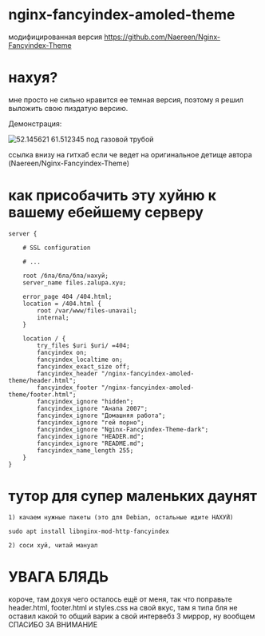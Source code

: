 # nginx-fancyindex-amoled-theme
модифицированная версия https://github.com/Naereen/Nginx-Fancyindex-Theme

# нахуя?
мне просто не сильно нравится ее темная версия, поэтому я решил выложить свою пиздатую версию.

Демонстрация: 

![52.145621 61.512345 под газовой трубой](https://files.underbed.ru/CDN/files_demo.png)

ссылка внизу на гитхаб если че ведет на оригинальное детище автора (Naereen/Nginx-Fancyindex-Theme)

# как присобачить эту хуйню к вашему ебейшему серверу

```
server {

    # SSL configuration

    # ...

    root /бла/бла/бла/нахуй;
    server_name files.zalupa.xyu;

    error_page 404 /404.html;
    location = /404.html {
        root /var/www/files-unavail;
        internal;
    }

    location / {
        try_files $uri $uri/ =404;
        fancyindex on;
        fancyindex_localtime on;
        fancyindex_exact_size off;
        fancyindex_header "/nginx-fancyindex-amoled-theme/header.html";
        fancyindex_footer "/nginx-fancyindex-amoled-theme/footer.html";
        fancyindex_ignore "hidden";
        fancyindex_ignore "Анапа 2007";
        fancyindex_ignore "Домашняя работа";
        fancyindex_ignore "гей порно";
        fancyindex_ignore "Nginx-Fancyindex-Theme-dark";
        fancyindex_ignore "HEADER.md";
        fancyindex_ignore "README.md";
        fancyindex_name_length 255;
    }
}

```
# тутор для супер маленьких даунят 
```
1) качаем нужные пакеты (это для Debian, остальные идите НАХУЙ)

sudo apt install libnginx-mod-http-fancyindex

2) соси хуй, читай мануал
```

# УВАГА БЛЯДЬ

короче, там дохуя чего осталось ещё от меня, так что поправьте header.html, footer.html и styles.css на свой вкус, там я типа бля не оставил какой то общий варик а свой интервебз 3 миррор, ну вообщем СПАСИБО ЗА ВНИМАНИЕ
